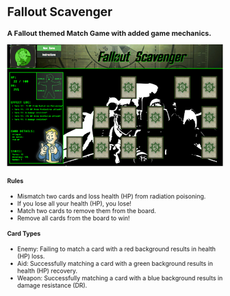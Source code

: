 # Fallout Scavenger

<h3>A Fallout themed Match Game with added game mechanics.</h3>

![Alt text](/images/readme.png?raw=true "Fallout Scavenger")

###
<h4 class="text-center">Rules</h4>
<ul>
    <li>
        Mismatch two cards and loss health (HP) from radiation poisoning.
    </li>
    <li>
        If you lose all your health (HP), you lose!
    </li>
    <li>
        Match two cards to remove them from the board.
    </li>
    <li>
        Remove all cards from the board to win!
    </li>
</ul>
<h4 class="text-center">Card Types</h4>
<ul>
    <li>
        Enemy: Failing to match a card with a red background results in health (HP) loss.
    </li>
    <li>
        Aid: Successfully matching a card with a green background results in health (HP) recovery.
    </li>
    <li>
        Weapon: Successfully matching a card with a blue background results in damage resistance (DR).
    </li>

